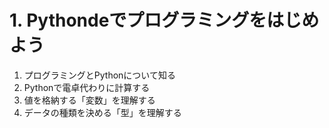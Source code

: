 # 1. Pythondeでプログラミングをはじめよう

1. プログラミングとPythonについて知る
2. Pythonで電卓代わりに計算する
3. 値を格納する「変数」を理解する
4. データの種類を決める「型」を理解する